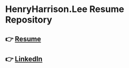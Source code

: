 # HenryHarrison.Lee Resume Repository

## 👉 [Resume](https://github.com/recordsbeat/resume-eng/blob/main/HenryHarriosn.Lee_resume.md)



## 👉 [LinkedIn](https://www.linkedin.com/in/heeyeon-lee-61763a190/)
